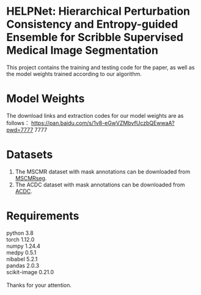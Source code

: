 # HELPNet: Hierarchical Perturbation Consistency and Entropy-guided Ensemble for Scribble Supervised Medical Image Segmentation
This project contains the training and testing code for the paper, as well as the model weights trained according to our algorithm.

# Model Weights
The download links and extraction codes for our model weights are as follows：
https://pan.baidu.com/s/1v8-eGwVZMbvfUczbQEwwaA?pwd=7777 
7777 

# Datasets
1. The MSCMR dataset with mask annotations can be downloaded from [MSCMRseg](https://zmiclab.github.io/zxh/0/mscmrseg19/data.html).
2. The ACDC dataset with mask annotations can be downloaded from [ACDC](https://www.creatis.insa-lyon.fr/Challenge/acdc/).

# Requirements
python 3.8 <br>
torch 1.12.0<br>
numpy 1.24.4<br>
medpy 0.5.1<br>
nibabel 5.2.1<br>
pandas 2.0.3<br>
scikit-image 0.21.0<br><br>
Thanks for your attention.
